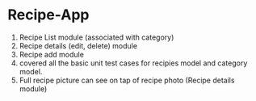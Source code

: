 # Recipe-App
  1) Recipe List module (associated with category)
  2) Recipe details (edit, delete) module
  3) Recipe add module
  4) covered all the basic unit test cases for recipies model and category model.
  5) Full recipe picture can see on tap of recipe photo (Recipe details module)
